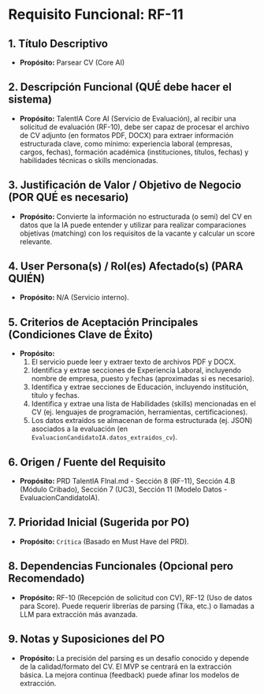 # Requisito Funcional: RF-11

## 1. Título Descriptivo
* **Propósito:** Parsear CV (Core AI)

## 2. Descripción Funcional (QUÉ debe hacer el sistema)
* **Propósito:** TalentIA Core AI (Servicio de Evaluación), al recibir una solicitud de evaluación (RF-10), debe ser capaz de procesar el archivo de CV adjunto (en formatos PDF, DOCX) para extraer información estructurada clave, como mínimo: experiencia laboral (empresas, cargos, fechas), formación académica (instituciones, títulos, fechas) y habilidades técnicas o skills mencionadas.

## 3. Justificación de Valor / Objetivo de Negocio (POR QUÉ es necesario)
* **Propósito:** Convierte la información no estructurada (o semi) del CV en datos que la IA puede entender y utilizar para realizar comparaciones objetivas (matching) con los requisitos de la vacante y calcular un score relevante.

## 4. User Persona(s) / Rol(es) Afectado(s) (PARA QUIÉN)
* **Propósito:** N/A (Servicio interno).

## 5. Criterios de Aceptación Principales (Condiciones Clave de Éxito)
* **Propósito:**
    1.  El servicio puede leer y extraer texto de archivos PDF y DOCX.
    2.  Identifica y extrae secciones de Experiencia Laboral, incluyendo nombre de empresa, puesto y fechas (aproximadas si es necesario).
    3.  Identifica y extrae secciones de Educación, incluyendo institución, título y fechas.
    4.  Identifica y extrae una lista de Habilidades (skills) mencionadas en el CV (ej. lenguajes de programación, herramientas, certificaciones).
    5.  Los datos extraídos se almacenan de forma estructurada (ej. JSON) asociados a la evaluación (en `EvaluacionCandidatoIA.datos_extraidos_cv`).

## 6. Origen / Fuente del Requisito
* **Propósito:** PRD TalentIA FInal.md - Sección 8 (RF-11), Sección 4.B (Módulo Cribado), Sección 7 (UC3), Sección 11 (Modelo Datos - EvaluacionCandidatoIA).

## 7. Prioridad Inicial (Sugerida por PO)
* **Propósito:** `Crítica` (Basado en Must Have del PRD).

## 8. Dependencias Funcionales (Opcional pero Recomendado)
* **Propósito:** RF-10 (Recepción de solicitud con CV), RF-12 (Uso de datos para Score). Puede requerir librerías de parsing (Tika, etc.) o llamadas a LLM para extracción más avanzada.

## 9. Notas y Suposiciones del PO
* **Propósito:** La precisión del parsing es un desafío conocido y depende de la calidad/formato del CV. El MVP se centrará en la extracción básica. La mejora continua (feedback) puede afinar los modelos de extracción.
